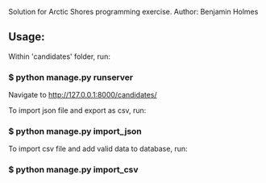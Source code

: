 Solution for Arctic Shores programming exercise.
Author: Benjamin Holmes

## Usage:
Within 'candidates' folder, run:

### $ python manage.py runserver

Navigate to http://127.0.0.1:8000/candidates/

To import json file and export as csv, run:

### $ python manage.py import_json

To import csv file and add valid data to database, run:

### $ python manage.py import_csv